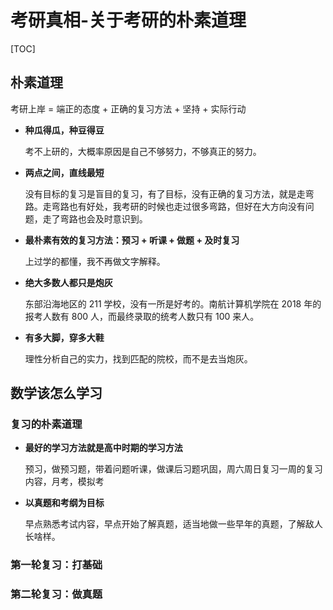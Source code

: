 # 考研真相-关于考研的朴素道理

[TOC]

## 朴素道理

考研上岸 = 端正的态度 + 正确的复习方法 + 坚持 + 实际行动

* **种瓜得瓜，种豆得豆**

  考不上研的，大概率原因是自己不够努力，不够真正的努力。

* **两点之间，直线最短**

  没有目标的复习是盲目的复习，有了目标，没有正确的复习方法，就是走弯路。走弯路也有好处，我考研的时候也走过很多弯路，但好在大方向没有问题，走了弯路也会及时意识到。

* **最朴素有效的复习方法：预习 + 听课 + 做题 + 及时复习**

  上过学的都懂，我不再做文字解释。

* **绝大多数人都只是炮灰**

  东部沿海地区的 211 学校，没有一所是好考的。南航计算机学院在 2018 年的报考人数有 800 人，而最终录取的统考人数只有 100 来人。

* **有多大脚，穿多大鞋**

  理性分析自己的实力，找到匹配的院校，而不是去当炮灰。

  

## 数学该怎么学习

### 复习的朴素道理

* **最好的学习方法就是高中时期的学习方法**

  预习，做预习题，带着问题听课，做课后习题巩固，周六周日复习一周的复习内容，月考，模拟考

* **以真题和考纲为目标**

  早点熟悉考试内容，早点开始了解真题，适当地做一些早年的真题，了解敌人长啥样。

### 第一轮复习：打基础



### 第二轮复习：做真题





